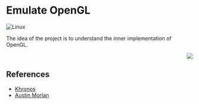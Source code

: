 # Emulate OpenGL

![Linux](https://github.com/ahmedhussein89/EmulateOpenGL/actions/workflows/linux.yml/badge.svg)

The idea of the project is to understand the inner implementation of OpenGL.

<div style="text-align: right">
<image src=https://www.khronos.org/opengl/wiki_opengl/images/RenderingPipeline.png>
</div>

## References

- [Khronos](https://www.khronos.org/opengl)
- [Austin Morlan](https://austinmorlan.com/posts/drawing_a_triangle/)
